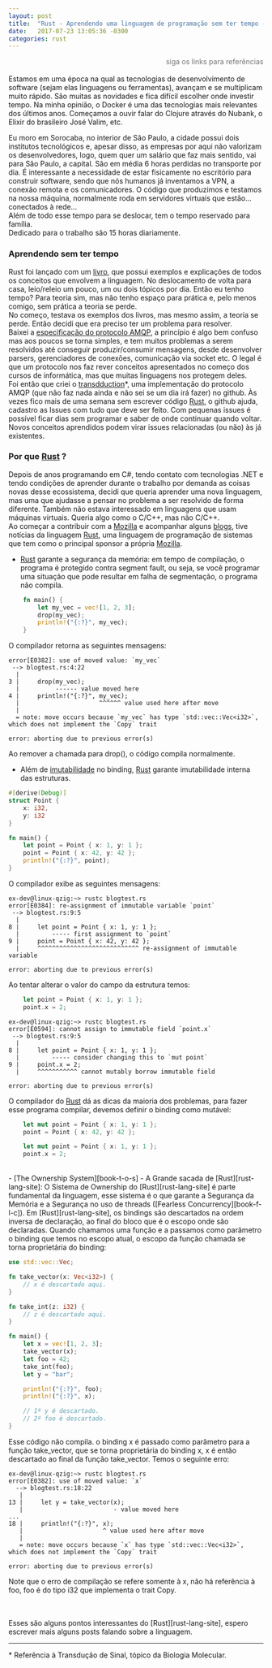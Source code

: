 ```yaml
---
layout: post
title:  "Rust - Aprendendo uma linguagem de programação sem ter tempo - Parte 1"
date:   2017-07-23 13:05:36 -0300
categories: rust
---
```

<div style="text-align: right; color: #777777;"> siga os links para referências </div>
<br />
Estamos em uma época na qual as tecnologias de desenvolvimento de software (sejam elas linguagens ou ferramentas), avançam e se multiplicam muito rápido. São muitas as novidades e fica difícil escolher onde investir tempo. Na minha opinião, o Docker é uma das tecnologias mais relevantes dos últimos anos. Começamos a ouvir falar do Clojure através do Nubank, o Elixir do brasileiro José Valim, etc.

Eu moro em Sorocaba, no interior de São Paulo, a cidade possui dois institutos tecnológicos e, apesar disso, as empresas por aqui não valorizam os desenvolvedores, logo, quem quer um salário que faz mais sentido, vai para São Paulo, a capital. São em média 6 horas perdidas no transporte por dia.
É interessante a necessidade de estar fisicamente no escritório para construir software, sendo que nós humanos já inventamos a VPN, a conexão remota e os comunicadores. O código que produzimos e testamos na nossa máquina, normalmente roda em servidores virtuais que estão… conectados à rede…  
Além de todo esse tempo para se deslocar, tem o tempo reservado para família.  
Dedicado para o trabalho são 15 horas diariamente.


### Aprendendo sem ter tempo


Rust foi lançado com um [livro][rust-lang-book], que possui exemplos e explicações de todos os conceitos que envolvem a linguagem. No deslocamento de volta para casa, leio/releio um pouco, um ou dois tópicos por dia. Então eu tenho tempo? Para teoria sim, mas não tenho espaço para  prática e, pelo menos comigo, sem prática a teoria se perde.  
No começo, testava os exemplos dos livros, mas mesmo assim, a teoria se perde. Então decidi que era preciso ter um problema para resolver.  
Baixei a [especificação do protocolo AMQP][amqp-spec], a princípio é algo bem confuso mas aos poucos se torna simples, e tem muitos problemas a serem resolvidos até conseguir produzir/consumir mensagens, desde desenvolver parsers, gerenciadores de conexões, comunicação via socket etc. O legal é que um protocolo nos faz rever conceitos apresentados no começo dos cursos de informática, mas que muitas linguagens nos protegem deles.  
Foi então que criei o [transdduction][git-repo-transdduction]*, uma implementação do protocolo AMQP (que não faz nada ainda e não sei se um dia irá fazer) no github. Às vezes fico mais de uma semana sem escrever código [Rust][rust-lang-site], o github ajuda, cadastro as Issues com tudo que deve ser feito. Com pequenas issues é possível ficar dias sem programar e saber de onde continuar quando voltar. Novos conceitos aprendidos podem virar issues relacionadas (ou não) às já existentes.


### Por que [Rust][rust-lang-site] ?


Depois de anos programando em C#, tendo contato com tecnologias .NET e tendo condições de aprender durante o trabalho por demanda as coisas novas desse ecossistema, decidi que queria aprender uma nova linguagem, mas uma que ajudasse a pensar no problema a ser resolvido de forma diferente. Também não estava interessado em linguagens que usam máquinas virtuais. Queria algo como o C/C++, mas não C/C++.  
Ao começar a contribuir com a [Mozilla][moz-site] e acompanhar alguns [blogs][moz-blog], tive notícias da linguagem [Rust][rust-lang-site], uma linguagem de programação de sistemas que tem como o principal sponsor a própria [Mozilla][moz-site].
<br />
- [Rust][rust-lang-site] garante a segurança da memória: em tempo de compilação, o programa é protegido contra segment fault, ou seja, se você programar uma situação que pode resultar em falha de segmentação, o programa não compila.

```rust
    fn main() {
        let my_vec = vec![1, 2, 3];
        drop(my_vec);
        println!("{:?}", my_vec);
    }
```
O compilador retorna as seguintes mensagens:

```
error[E0382]: use of moved value: `my_vec`
 --> blogtest.rs:4:22
  |
3 |     drop(my_vec);
  |          ------ value moved here
4 |     println!("{:?}", my_vec);
  |                      ^^^^^^ value used here after move
  |
  = note: move occurs because `my_vec` has type `std::vec::Vec<i32>`, which does not implement the `Copy` trait

error: aborting due to previous error(s)
```

Ao remover a chamada para drop(), o código compila normalmente.
<br />
- Além de [imutabilidade][book-mut-ref] no binding, [Rust][rust-lang-site] garante imutabilidade interna das estruturas.

```rust
#[derive(Debug)]
struct Point {
    x: i32,
    y: i32
}

fn main() {
    let point = Point { x: 1, y: 1 };
    point = Point { x: 42, y: 42 };
    println!("{:?}", point);
}
```

O compilador exibe as seguintes mensagens:

```
ex-dev@linux-qzig:~> rustc blogtest.rs 
error[E0384]: re-assignment of immutable variable `point`
 --> blogtest.rs:9:5
  |
8 |     let point = Point { x: 1, y: 1 };
  |         ----- first assignment to `point`
9 |     point = Point { x: 42, y: 42 };
  |     ^^^^^^^^^^^^^^^^^^^^^^^^^^^^ re-assignment of immutable variable

error: aborting due to previous error(s)
```

Ao tentar alterar o valor do campo da estrutura temos:

```rust
    let point = Point { x: 1, y: 1 };
    point.x = 2;
```

```
ex-dev@linux-qzig:~> rustc blogtest.rs 
error[E0594]: cannot assign to immutable field `point.x`
 --> blogtest.rs:9:5
  |
8 |     let point = Point { x: 1, y: 1 };
  |         ----- consider changing this to `mut point`
9 |     point.x = 2;
  |     ^^^^^^^^^^^ cannot mutably borrow immutable field

error: aborting due to previous error(s)
```

O compilador do [Rust][rust-lang-site] dá as dicas da maioria dos problemas, para fazer esse programa compilar, devemos definir o binding como mutável:

```rust
    let mut point = Point { x: 1, y: 1 };
    point = Point { x: 42, y: 42 };
```

```rust
    let mut point = Point { x: 1, y: 1 };
    point.x = 2;
```
<br />
- [The Ownership System][book-t-o-s] - A Grande sacada de [Rust][rust-lang-site]:  
O Sistema de Ownership do [Rust][rust-lang-site] é parte fundamental da linguagem, esse sistema é o que garante a Segurança da Memória e a Segurança no uso de threads ([Fearless Concurrency][book-f-l-c]).  
Em [Rust][rust-lang-site], os bindings são descartados na ordem inversa de declaração, ao final do bloco que é o escopo onde são declaradas. Quando chamamos uma função e a passamos como parâmetro o binding que temos no escopo atual, o escopo da função chamada se torna proprietária do binding:  

```rust
use std::vec::Vec;

fn take_vector(x: Vec<i32>) {
    // x é descartado aqui.
}

fn take_int(z: i32) {
    // z é descartado aqui.
}

fn main() {
    let x = vec![1, 2, 3];
    take_vector(x);
    let foo = 42;
    take_int(foo);
    let y = "bar";

    println!("{:?}", foo);
    println!("{:?}", x);

    // 1º y é descartado.
    // 2º foo é descartado.
}
```

Esse código não compila. o binding x é passado como parâmetro para a função take_vector, que se torna proprietária do binding x, x é então descartado ao final da função take_vector. Temos o seguinte erro:

```
ex-dev@linux-qzig:~> rustc blogtest.rs 
error[E0382]: use of moved value: `x`
  --> blogtest.rs:18:22
   |
13 |     let y = take_vector(x);
   |                         - value moved here
...
18 |     println!("{:?}", x);
   |                      ^ value used here after move
   |
   = note: move occurs because `x` has type `std::vec::Vec<i32>`, which does not implement the `Copy` trait

error: aborting due to previous error(s)
```
Note que o erro de compilação se refere somente à x, não há referência à foo, foo é do tipo i32 que implementa o trait Copy.  
<br />

<br />
Esses são alguns pontos interessantes do [Rust][rust-lang-site], espero escrever mais alguns posts falando sobre a linguagem.  
<br />  

______________________________________________________________  

\* Referência à Transdução de Sinal, tópico da Biologia Molecular.

[rust-lang-site]: https://www.rust-lang.org
[rust-lang-book]: https://doc.rust-lang.org/book/
[moz-site]: https://www.mozilla.org
[moz-blog]: https://blog.mozilla.org
[amqp-spec]: http://www.amqp.org/specification/0-9-1/amqp-org-download
[git-repo-transdduction]: https://github.com/MicroarrayTecnologia/transdduction
[book-mut-ref]: https://doc.rust-lang.org/book/second-edition/ch03-01-variables-and-mutability.html
[book-t-o-s]: https://doc.rust-lang.org/book/second-edition/ch04-01-what-is-ownership.html
[book-f-l-c]: https://doc.rust-lang.org/book/second-edition/ch16-00-concurrency.html#fearless-concurrency
